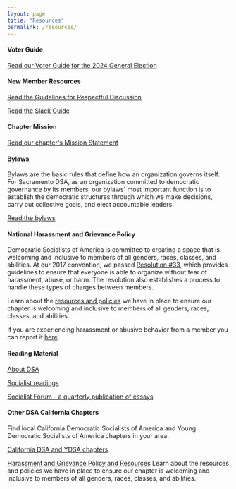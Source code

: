 ```yaml
---
layout: page
title: "Resources"
permalink: /resources/
---
```

#### Voter Guide

[Read our Voter Guide for the 2024 General Election](/voter-guide-2024.pdf)

#### New Member Resources

[Read the Guidelines for Respectful Discussion](/resources/respectful-discussion)

[Read the Slack Guide](/resources/slack-guide)

#### Chapter Mission

[Read our chapter's Mission Statement](resources/mission-statement)

#### Bylaws

Bylaws are the basic rules that define how an organization governs itself. For Sacramento DSA, as an organization committed to democratic governance by its members, our bylaws' most important function is to establish the democratic structures through which we make decisions, carry out collective goals, and elect accountable leaders.

[Read the bylaws](/resources/bylaws)

#### National Harassment and Grievance Policy

Democratic Socialists of America is committed to creating a space that is welcoming and inclusive to members of all genders, races, classes, and abilities. At our 2017 convention, we passed [Resolution #33](http://d3n8a8pro7vhmx.cloudfront.net/dsausa/mailings/1795/attachments/original/DSA_Harassment_Resolution.pdf?1511384152), which provides guidelines to ensure that everyone is able to organize without fear of harassment, abuse, or harm. The resolution also establishes a process to handle these types of charges between members.

Learn about the [resources and policies](/resources/harassment-and-grievance-policy-and-resources) we have in place to ensure our chapter is welcoming and inclusive to members of all genders, races, classes, and abilities.


If you are experiencing harassment or abusive behavior from a member you can report it [here](/resources/harassment-and-grievance-policy-and-resources).

#### Reading Material

 [About DSA](/about/dsa)
 
 [Socialist readings](https://www.eastbaydsa.org/resources/readings)
 
 [Socialist Forum - a quarterly publication of essays](https://socialistforum.dsausa.org)

#### Other DSA California Chapters

Find local California Democratic Socialists of America and Young Democratic Socialists of America chapters in your area.

[California DSA and YDSA chapters](/resources/chapters)

[Harassment and Grievance Policy and Resources](/resources/harassment-and-grievance-policy-and-resources)
Learn about the resources and policies we have in place to ensure our chapter is welcoming and inclusive to members of all genders, races, classes, and abilities.
